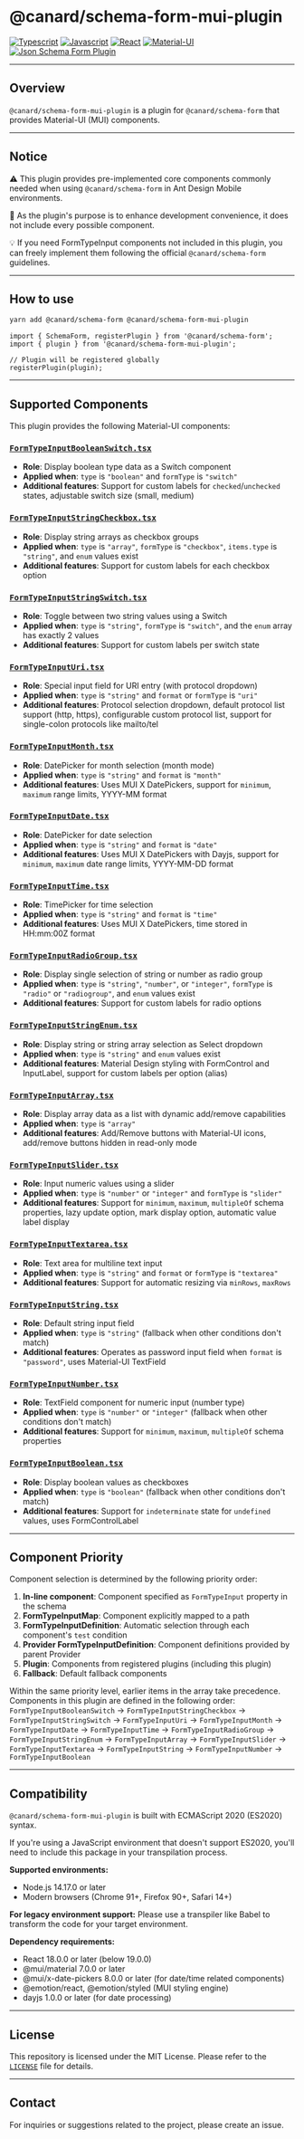 # @canard/schema-form-mui-plugin

[![Typescript](https://img.shields.io/badge/typescript-✔-blue.svg)]()
[![Javascript](https://img.shields.io/badge/javascript-✔-yellow.svg)]()
[![React](https://img.shields.io/badge/react-✔-61DAFB.svg)]()
[![Material-UI](https://img.shields.io/badge/MUI-✔-007FFF.svg)]()
[![Json Schema Form Plugin](https://img.shields.io/badge/JsonSchemaForm-plugin-pink.svg)]()

---

## Overview

`@canard/schema-form-mui-plugin` is a plugin for `@canard/schema-form` that provides Material-UI (MUI) components.

---

## Notice

⚠️ This plugin provides pre-implemented core components commonly needed when using `@canard/schema-form` in Ant Design Mobile environments.

📌 As the plugin's purpose is to enhance development convenience, it does not include every possible component.

💡 If you need FormTypeInput components not included in this plugin, you can freely implement them following the official `@canard/schema-form` guidelines.

---

## How to use

```bash
yarn add @canard/schema-form @canard/schema-form-mui-plugin
```

```tsx
import { SchemaForm, registerPlugin } from '@canard/schema-form';
import { plugin } from '@canard/schema-form-mui-plugin';

// Plugin will be registered globally
registerPlugin(plugin);
```

---

## Supported Components

This plugin provides the following Material-UI components:

### **[`FormTypeInputBooleanSwitch.tsx`](./src/formTypeInputs/FormTypeInputBooleanSwitch.tsx)**

- **Role**: Display boolean type data as a Switch component
- **Applied when**: `type` is `"boolean"` and `formType` is `"switch"`
- **Additional features**: Support for custom labels for `checked`/`unchecked` states, adjustable switch size (small, medium)

### **[`FormTypeInputStringCheckbox.tsx`](./src/formTypeInputs/FormTypeInputStringCheckbox.tsx)**

- **Role**: Display string arrays as checkbox groups
- **Applied when**: `type` is `"array"`, `formType` is `"checkbox"`, `items.type` is `"string"`, and `enum` values exist
- **Additional features**: Support for custom labels for each checkbox option

### **[`FormTypeInputStringSwitch.tsx`](./src/formTypeInputs/FormTypeInputStringSwitch.tsx)**

- **Role**: Toggle between two string values using a Switch
- **Applied when**: `type` is `"string"`, `formType` is `"switch"`, and the `enum` array has exactly 2 values
- **Additional features**: Support for custom labels per switch state

### **[`FormTypeInputUri.tsx`](./src/formTypeInputs/FormTypeInputUri.tsx)**

- **Role**: Special input field for URI entry (with protocol dropdown)
- **Applied when**: `type` is `"string"` and `format` or `formType` is `"uri"`
- **Additional features**: Protocol selection dropdown, default protocol list support (http, https), configurable custom protocol list, support for single-colon protocols like mailto/tel

### **[`FormTypeInputMonth.tsx`](./src/formTypeInputs/FormTypeInputMonth.tsx)**

- **Role**: DatePicker for month selection (month mode)
- **Applied when**: `type` is `"string"` and `format` is `"month"`
- **Additional features**: Uses MUI X DatePickers, support for `minimum`, `maximum` range limits, YYYY-MM format

### **[`FormTypeInputDate.tsx`](./src/formTypeInputs/FormTypeInputDate.tsx)**

- **Role**: DatePicker for date selection
- **Applied when**: `type` is `"string"` and `format` is `"date"`
- **Additional features**: Uses MUI X DatePickers with Dayjs, support for `minimum`, `maximum` date range limits, YYYY-MM-DD format

### **[`FormTypeInputTime.tsx`](./src/formTypeInputs/FormTypeInputTime.tsx)**

- **Role**: TimePicker for time selection
- **Applied when**: `type` is `"string"` and `format` is `"time"`
- **Additional features**: Uses MUI X DatePickers, time stored in HH:mm:00Z format

### **[`FormTypeInputRadioGroup.tsx`](./src/formTypeInputs/FormTypeInputRadioGroup.tsx)**

- **Role**: Display single selection of string or number as radio group
- **Applied when**: `type` is `"string"`, `"number"`, or `"integer"`, `formType` is `"radio"` or `"radiogroup"`, and `enum` values exist
- **Additional features**: Support for custom labels for radio options

### **[`FormTypeInputStringEnum.tsx`](./src/formTypeInputs/FormTypeInputStringEnum.tsx)**

- **Role**: Display string or string array selection as Select dropdown
- **Applied when**: `type` is `"string"` and `enum` values exist
- **Additional features**: Material Design styling with FormControl and InputLabel, support for custom labels per option (alias)

### **[`FormTypeInputArray.tsx`](./src/formTypeInputs/FormTypeInputArray.tsx)**

- **Role**: Display array data as a list with dynamic add/remove capabilities
- **Applied when**: `type` is `"array"`
- **Additional features**: Add/Remove buttons with Material-UI icons, add/remove buttons hidden in read-only mode

### **[`FormTypeInputSlider.tsx`](./src/formTypeInputs/FormTypeInputSlider.tsx)**

- **Role**: Input numeric values using a slider
- **Applied when**: `type` is `"number"` or `"integer"` and `formType` is `"slider"`
- **Additional features**: Support for `minimum`, `maximum`, `multipleOf` schema properties, lazy update option, mark display option, automatic value label display

### **[`FormTypeInputTextarea.tsx`](./src/formTypeInputs/FormTypeInputTextarea.tsx)**

- **Role**: Text area for multiline text input
- **Applied when**: `type` is `"string"` and `format` or `formType` is `"textarea"`
- **Additional features**: Support for automatic resizing via `minRows`, `maxRows`

### **[`FormTypeInputString.tsx`](./src/formTypeInputs/FormTypeInputString.tsx)**

- **Role**: Default string input field
- **Applied when**: `type` is `"string"` (fallback when other conditions don't match)
- **Additional features**: Operates as password input field when `format` is `"password"`, uses Material-UI TextField

### **[`FormTypeInputNumber.tsx`](./src/formTypeInputs/FormTypeInputNumber.tsx)**

- **Role**: TextField component for numeric input (number type)
- **Applied when**: `type` is `"number"` or `"integer"` (fallback when other conditions don't match)
- **Additional features**: Support for `minimum`, `maximum`, `multipleOf` schema properties

### **[`FormTypeInputBoolean.tsx`](./src/formTypeInputs/FormTypeInputBoolean.tsx)**

- **Role**: Display boolean values as checkboxes
- **Applied when**: `type` is `"boolean"` (fallback when other conditions don't match)
- **Additional features**: Support for `indeterminate` state for `undefined` values, uses FormControlLabel

---

## Component Priority

Component selection is determined by the following priority order:

1. **In-line component**: Component specified as `FormTypeInput` property in the schema
2. **FormTypeInputMap**: Component explicitly mapped to a path
3. **FormTypeInputDefinition**: Automatic selection through each component's `test` condition
4. **Provider FormTypeInputDefinition**: Component definitions provided by parent Provider
5. **Plugin**: Components from registered plugins (including this plugin)
6. **Fallback**: Default fallback components

Within the same priority level, earlier items in the array take precedence. Components in this plugin are defined in the following order:
`FormTypeInputBooleanSwitch` → `FormTypeInputStringCheckbox` → `FormTypeInputStringSwitch` → `FormTypeInputUri` → `FormTypeInputMonth` → `FormTypeInputDate` → `FormTypeInputTime` → `FormTypeInputRadioGroup` → `FormTypeInputStringEnum` → `FormTypeInputArray` → `FormTypeInputSlider` → `FormTypeInputTextarea` → `FormTypeInputString` → `FormTypeInputNumber` → `FormTypeInputBoolean`

---

## Compatibility

`@canard/schema-form-mui-plugin` is built with ECMAScript 2020 (ES2020) syntax.

If you're using a JavaScript environment that doesn't support ES2020, you'll need to include this package in your transpilation process.

**Supported environments:**

- Node.js 14.17.0 or later
- Modern browsers (Chrome 91+, Firefox 90+, Safari 14+)

**For legacy environment support:**
Please use a transpiler like Babel to transform the code for your target environment.

**Dependency requirements:**

- React 18.0.0 or later (below 19.0.0)
- @mui/material 7.0.0 or later
- @mui/x-date-pickers 8.0.0 or later (for date/time related components)
- @emotion/react, @emotion/styled (MUI styling engine)
- dayjs 1.0.0 or later (for date processing)

---

## License

This repository is licensed under the MIT License. Please refer to the [`LICENSE`](./LICENSE) file for details.

---

## Contact

For inquiries or suggestions related to the project, please create an issue.
